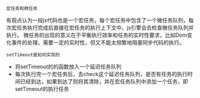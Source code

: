 `宏任务和微任务`

有观点认为一段js代码也是一个宏任务，每个宏任务中包含了一个微任务队列，每次宏任务执行完成后直接在宏任务的执行上下文中，js引擎会去检查微任务队列并执行。
微任务的出现的意义在于平衡执行效率和任务的实时性要求，比如Dom变化事件的处理，需要一定的实时性，但又不能太频繁地阻塞同步代码的执行。

`setTimeout是如何实现的`

- 将setTimeout的的函数放入一个延迟任务队列
- 每次执行完一个宏任务后，去check这个延迟任务队列，是否有任务的执行时间已经到达，如果到达了则将其清除，并在宏任务队列中添加一个任务，即setTimeout的执行任务